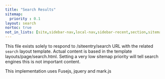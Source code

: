 ```yaml
---
title: "Search Results"
sitemap:
  priority : 0.1
layout: search
nortoc: true
not_in_lists: [site,sidebar-nav,local-nav,sidebar-recent,section,sitemap]
---
```


This file exists solely to respond to /siteentry/search URL with the related `search` layout template.
Actual content is based in the template layouts/page/search.html.  Setting a very low sitemap
priority will tell search engines this is not important content.

This implementation uses Fusejs, jquery and mark.js
